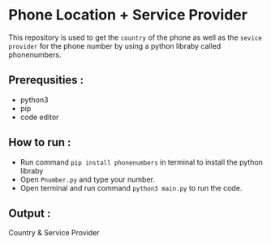 # Phone Location + Service Provider

This repository is used to get the `country` of the phone as well as the `sevice provider` for the phone number by using a python libraby called phonenumbers.

## Prerequsities :
- python3
- pip
- code editor

## How to run :
- Run command `pip install phonenumbers` in terminal to install the python libraby
- Open `Pnumber.py` and type your number.
- Open terminal and run command `python3 main.py` to run the code.

## Output :
Country & Service Provider
